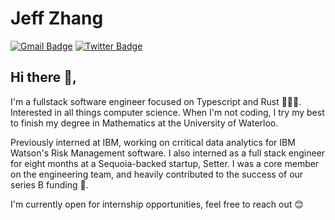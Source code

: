 # Jeff Zhang
[![Gmail Badge](https://img.shields.io/badge/-zhang.jeffreyd@gmail.com-c14438?style=flat-square&logo=Gmail&logoColor=white&link=mailto:zhang.jeffreyd@gmail.com)](mailto:zhang.jeffreyd@gmail.com) [![Twitter Badge](https://img.shields.io/badge/-@jeffzh4ng-1ca0f1?style=flat-square&labelColor=1ca0f1&logo=twitter&logoColor=white&link=https://twitter.com/jeffzh4ng)](https://twitter.com/jeffzh4ng)

## Hi there 👋, 
I'm a fullstack software engineer focused on Typescript and Rust 👨🏻‍💻. Interested in all things computer science. When I'm not coding, I try my best to finish my degree in Mathematics at the University of Waterloo.

Previously interned at IBM, working on crritical data analytics for IBM Watson's Risk Management software. I also interned as a full stack engineer for eight months at a Sequoia-backed startup, Setter. I was a core member on the engineering team, and heavily contributed to the success of our series B funding 💪.

I'm currently open for internship opportunities, feel free to reach out 😊
